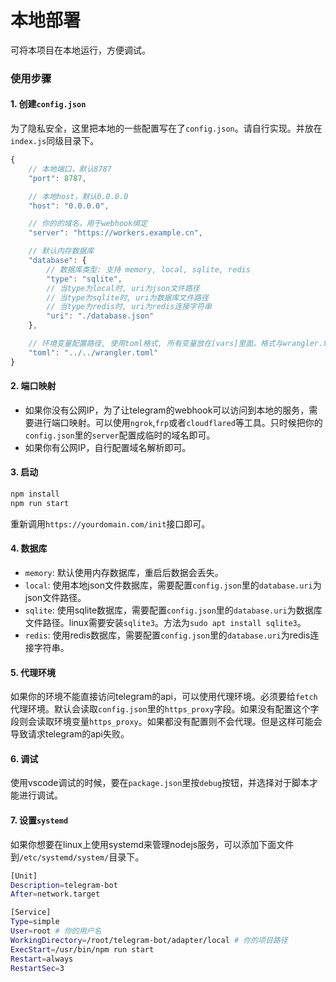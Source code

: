 # 本地部署

可将本项目在本地运行，方便调试。


### 使用步骤

#### 1. 创建`config.json`

为了隐私安全，这里把本地的一些配置写在了`config.json`。请自行实现。并放在`index.js`同级目录下。
```js
{
    // 本地端口，默认8787
    "port": 8787,   

    // 本地host，默认0.0.0.0
    "host": "0.0.0.0", 

    // 你的的域名，用于webhook绑定
    "server": "https://workers.example.cn", 

    // 默认内存数据库
    "database": { 
        // 数据库类型: 支持 memory, local, sqlite, redis
        "type": "sqlite", 
        // 当type为local时, uri为json文件路径
        // 当type为sqlite时, uri为数据库文件路径
        // 当type为redis时, uri为redis连接字符串
        "uri": "./database.json"
    },

    // 环境变量配置路径, 使用toml格式, 所有变量放在[vars]里面。格式与wrangler.toml兼容
    "toml": "../../wrangler.toml" 
}
```

#### 2. 端口映射

- 如果你没有公网IP，为了让telegram的webhook可以访问到本地的服务，需要进行端口映射。可以使用`ngrok`,`frp`或者`cloudflared`等工具。只时候把你的`config.json`里的`server`配置成临时的域名即可。
- 如果你有公网IP，自行配置域名解析即可。


#### 3. 启动

```bash
npm install
npm run start
```
重新调用`https://yourdomain.com/init`接口即可。

#### 4. 数据库

- `memory`: 默认使用内存数据库，重启后数据会丢失。
- `local`: 使用本地json文件数据库，需要配置`config.json`里的`database.uri`为json文件路径。
- `sqlite`: 使用sqlite数据库，需要配置`config.json`里的`database.uri`为数据库文件路径。linux需要安装`sqlite3`。方法为`sudo apt install sqlite3`。
- `redis`: 使用redis数据库，需要配置`config.json`里的`database.uri`为redis连接字符串。


#### 5. 代理环境

如果你的环境不能直接访问telegram的api，可以使用代理环境。必须要给`fetch`代理环境。默认会读取`config.json`里的`https_proxy`字段。如果没有配置这个字段则会读取环境变量`https_proxy`。如果都没有配置则不会代理。但是这样可能会导致请求telegram的api失败。


#### 6. 调试

使用vscode调试的时候，要在`package.json`里按`debug`按钮，并选择对于脚本才能进行调试。

#### 7. 设置`systemd`

如果你想要在linux上使用systemd来管理nodejs服务，可以添加下面文件到`/etc/systemd/system/`目录下。

```bash
[Unit]
Description=telegram-bot
After=network.target

[Service]
Type=simple
User=root # 你的用户名
WorkingDirectory=/root/telegram-bot/adapter/local # 你的项目路径
ExecStart=/usr/bin/npm run start
Restart=always
RestartSec=3
```


